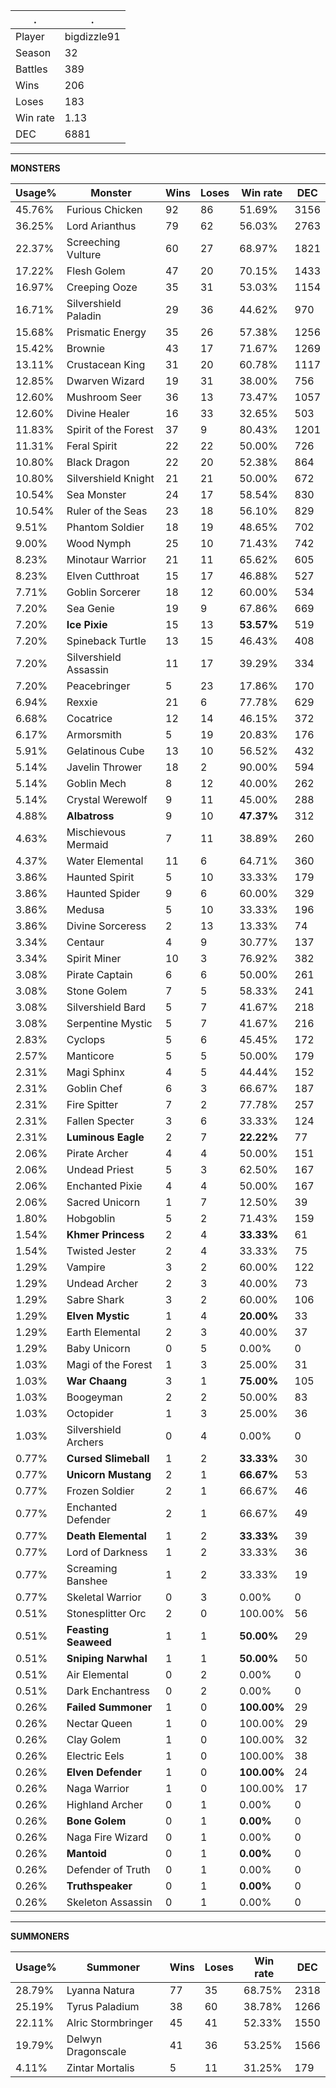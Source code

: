 .|.
|-|-
Player|bigdizzle91
Season|32
Battles|389
Wins|206
Loses|183
Win rate|1.13
DEC|6881

---
**MONSTERS**

Usage%|Monster|Wins|Loses|Win rate|DEC|
-|-|-|-|-|-|
45.76%|Furious Chicken|92|86|51.69%|3156|
36.25%|Lord Arianthus|79|62|56.03%|2763|
22.37%|Screeching Vulture|60|27|68.97%|1821|
17.22%|Flesh Golem|47|20|70.15%|1433|
16.97%|Creeping Ooze|35|31|53.03%|1154|
16.71%|Silvershield Paladin|29|36|44.62%|970|
15.68%|Prismatic Energy|35|26|57.38%|1256|
15.42%|Brownie|43|17|71.67%|1269|
13.11%|Crustacean King|31|20|60.78%|1117|
12.85%|Dwarven Wizard|19|31|38.00%|756|
12.60%|Mushroom Seer|36|13|73.47%|1057|
12.60%|Divine Healer|16|33|32.65%|503|
11.83%|Spirit of the Forest|37|9|80.43%|1201|
11.31%|Feral Spirit|22|22|50.00%|726|
10.80%|Black Dragon|22|20|52.38%|864|
10.80%|Silvershield Knight|21|21|50.00%|672|
10.54%|Sea Monster|24|17|58.54%|830|
10.54%|Ruler of the Seas|23|18|56.10%|829|
9.51%|Phantom Soldier|18|19|48.65%|702|
9.00%|Wood Nymph|25|10|71.43%|742|
8.23%|Minotaur Warrior|21|11|65.62%|605|
8.23%|Elven Cutthroat|15|17|46.88%|527|
7.71%|Goblin Sorcerer|18|12|60.00%|534|
7.20%|Sea Genie|19|9|67.86%|669|
7.20%|**Ice Pixie**|15|13|**53.57%**|519|
7.20%|Spineback Turtle|13|15|46.43%|408|
7.20%|Silvershield Assassin|11|17|39.29%|334|
7.20%|Peacebringer|5|23|17.86%|170|
6.94%|Rexxie|21|6|77.78%|629|
6.68%|Cocatrice|12|14|46.15%|372|
6.17%|Armorsmith|5|19|20.83%|176|
5.91%|Gelatinous Cube|13|10|56.52%|432|
5.14%|Javelin Thrower|18|2|90.00%|594|
5.14%|Goblin Mech|8|12|40.00%|262|
5.14%|Crystal Werewolf|9|11|45.00%|288|
4.88%|**Albatross**|9|10|**47.37%**|312|
4.63%|Mischievous Mermaid|7|11|38.89%|260|
4.37%|Water Elemental|11|6|64.71%|360|
3.86%|Haunted Spirit|5|10|33.33%|179|
3.86%|Haunted Spider|9|6|60.00%|329|
3.86%|Medusa|5|10|33.33%|196|
3.86%|Divine Sorceress|2|13|13.33%|74|
3.34%|Centaur|4|9|30.77%|137|
3.34%|Spirit Miner|10|3|76.92%|382|
3.08%|Pirate Captain|6|6|50.00%|261|
3.08%|Stone Golem|7|5|58.33%|241|
3.08%|Silvershield Bard|5|7|41.67%|218|
3.08%|Serpentine Mystic|5|7|41.67%|216|
2.83%|Cyclops|5|6|45.45%|172|
2.57%|Manticore|5|5|50.00%|179|
2.31%|Magi Sphinx|4|5|44.44%|152|
2.31%|Goblin Chef|6|3|66.67%|187|
2.31%|Fire Spitter|7|2|77.78%|257|
2.31%|Fallen Specter|3|6|33.33%|124|
2.31%|**Luminous Eagle**|2|7|**22.22%**|77|
2.06%|Pirate Archer|4|4|50.00%|151|
2.06%|Undead Priest|5|3|62.50%|167|
2.06%|Enchanted Pixie|4|4|50.00%|167|
2.06%|Sacred Unicorn|1|7|12.50%|39|
1.80%|Hobgoblin|5|2|71.43%|159|
1.54%|**Khmer Princess**|2|4|**33.33%**|61|
1.54%|Twisted Jester|2|4|33.33%|75|
1.29%|Vampire|3|2|60.00%|122|
1.29%|Undead Archer|2|3|40.00%|73|
1.29%|Sabre Shark|3|2|60.00%|106|
1.29%|**Elven Mystic**|1|4|**20.00%**|33|
1.29%|Earth Elemental|2|3|40.00%|37|
1.29%|Baby Unicorn|0|5|0.00%|0|
1.03%|Magi of the Forest|1|3|25.00%|31|
1.03%|**War Chaang**|3|1|**75.00%**|105|
1.03%|Boogeyman|2|2|50.00%|83|
1.03%|Octopider|1|3|25.00%|36|
1.03%|Silvershield Archers|0|4|0.00%|0|
0.77%|**Cursed Slimeball**|1|2|**33.33%**|30|
0.77%|**Unicorn Mustang**|2|1|**66.67%**|53|
0.77%|Frozen Soldier|2|1|66.67%|46|
0.77%|Enchanted Defender|2|1|66.67%|49|
0.77%|**Death Elemental**|1|2|**33.33%**|39|
0.77%|Lord of Darkness|1|2|33.33%|36|
0.77%|Screaming Banshee|1|2|33.33%|19|
0.77%|Skeletal Warrior|0|3|0.00%|0|
0.51%|Stonesplitter Orc|2|0|100.00%|56|
0.51%|**Feasting Seaweed**|1|1|**50.00%**|29|
0.51%|**Sniping Narwhal**|1|1|**50.00%**|50|
0.51%|Air Elemental|0|2|0.00%|0|
0.51%|Dark Enchantress|0|2|0.00%|0|
0.26%|**Failed Summoner**|1|0|**100.00%**|29|
0.26%|Nectar Queen|1|0|100.00%|29|
0.26%|Clay Golem|1|0|100.00%|32|
0.26%|Electric Eels|1|0|100.00%|38|
0.26%|**Elven Defender**|1|0|**100.00%**|24|
0.26%|Naga Warrior|1|0|100.00%|17|
0.26%|Highland Archer|0|1|0.00%|0|
0.26%|**Bone Golem**|0|1|**0.00%**|0|
0.26%|Naga Fire Wizard|0|1|0.00%|0|
0.26%|**Mantoid**|0|1|**0.00%**|0|
0.26%|Defender of Truth|0|1|0.00%|0|
0.26%|**Truthspeaker**|0|1|**0.00%**|0|
0.26%|Skeleton Assassin|0|1|0.00%|0|

---
**SUMMONERS**

Usage%|Summoner|Wins|Loses|Win rate|DEC|
-|-|-|-|-|-|
28.79%|Lyanna Natura|77|35|68.75%|2318|
25.19%|Tyrus Paladium|38|60|38.78%|1266|
22.11%|Alric Stormbringer|45|41|52.33%|1550|
19.79%|Delwyn Dragonscale|41|36|53.25%|1566|
4.11%|Zintar Mortalis|5|11|31.25%|179|
